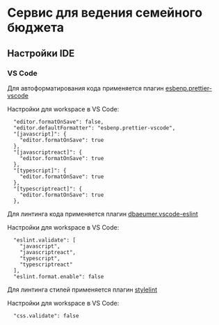 # Сервис для ведения семейного бюджета

## Настройки IDE

### VS Code

Для автоформатирования кода применяется плагин [esbenp.prettier-vscode](https://marketplace.visualstudio.com/items?itemName=esbenp.prettier-vscode)  

Настройки для workspace в VS Code:
``` 
  "editor.formatOnSave": false,
  "editor.defaultFormatter": "esbenp.prettier-vscode",
  "[javascript]": {
    "editor.formatOnSave": true
  },
  "[javascriptreact]": {
    "editor.formatOnSave": true
  },
  "[typescript]": {
    "editor.formatOnSave": true
  },
  "[typescriptreact]": {
    "editor.formatOnSave": true
  },
```

Для линтинга кода применяется плагин
[dbaeumer.vscode-eslint](https://marketplace.visualstudio.com/items?itemName=dbaeumer.vscode-eslint)

Настройки для workspace в VS Code:
```
  "eslint.validate": [
    "javascript",
    "javascriptreact",
    "typescript",
    "typescriptreact"
  ],
  "eslint.format.enable": false
```

Для линтинга стилей применяется плагин
[stylelint](https://marketplace.visualstudio.com/items?itemName=shinnn.stylelint)

Настройки для workspace в VS Code:
```
  "css.validate": false
```
